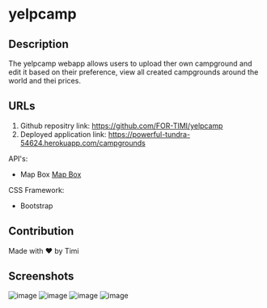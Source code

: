 # yelpcamp


## Description

The yelpcamp webapp allows users to upload ther own campground and edit it based on their preference, view all created campgrounds around the world and thei prices.




## URLs
1. Github repositry link: https://github.com/FOR-TIMI/yelpcamp
2. Deployed application link: https://powerful-tundra-54624.herokuapp.com/campgrounds



API's:
- Map Box [Map Box](https://docs.mapbox.com/api/)


CSS Framework:
- Bootstrap

## Contribution
Made with ❤️ by Timi




## Screenshots
![image](https://user-images.githubusercontent.com/104241247/190933395-d6d37c83-5970-4492-94f2-d8842e97f628.png)
![image](https://user-images.githubusercontent.com/104241247/190933408-d53a5d9d-98c9-4931-96cb-15204d10ec9c.png)
![image](https://user-images.githubusercontent.com/104241247/190933424-7a5b5c6e-6303-4db5-8a2d-e2baf3cde628.png)
![image](https://user-images.githubusercontent.com/104241247/190933436-3e5fa1d3-729f-422d-b0c2-bbb2054b3e23.png)






